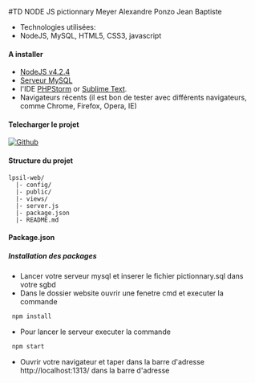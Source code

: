 #TD NODE JS pictionnary
Meyer Alexandre
Ponzo Jean Baptiste

* Technologies utilisées:
 * NodeJS, MySQL, HTML5, CSS3, javascript

#### A installer
* [NodeJS v4.2.4](https://nodejs.org/)  
* [Serveur MySQL](https://www.mysql.com/downloads/)
* l'IDE [PHPStorm](https://www.jetbrains.com/phpstorm/) or [Sublime Text](http://www.sublimetext.com/3).
* Navigateurs récents (il est bon de tester avec différents navigateurs, comme Chrome, Firefox, Opera, IE)

#### Telecharger le projet

[![Github](https://assets-cdn.github.com/images/modules/logos_page/GitHub-Mark.png)](https://github.com/meyeralexandre83/PictonnaryNodeJS)


#### Structure du projet
```
lpsil-web/
  |- config/
  |- public/
  |- views/
  |- server.js
  |- package.json
  |- README.md
```
#### Package.json

##### Installation des packages


* Lancer votre serveur mysql et inserer le fichier pictionnary.sql dans votre sgbd
* Dans le dossier website ouvrir une fenetre cmd et executer la commande
 ```javascript
  npm install
   ```
* Pour lancer le serveur executer la commande
```javascript
 npm start
  ```
* Ouvrir votre navigateur et taper dans la barre d'adresse  http://localhost:1313/ dans la barre d'adresse
